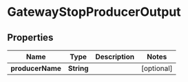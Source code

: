 

# GatewayStopProducerOutput


## Properties

Name | Type | Description | Notes
------------ | ------------- | ------------- | -------------
**producerName** | **String** |  |  [optional]



